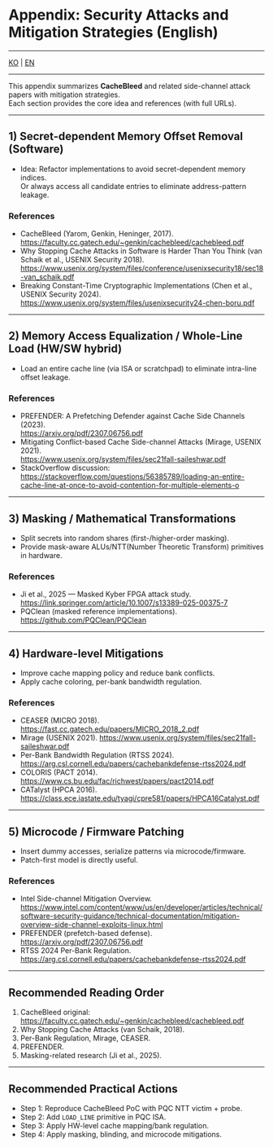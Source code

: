 # Appendix: Security Attacks and Mitigation Strategies (English)

---
[KO](security_attack_appendix_KR.md) | [EN](security_attack_appendix_EN.md) 

---

This appendix summarizes **CacheBleed** and related side-channel attack papers with mitigation strategies.  
Each section provides the core idea and references (with full URLs).

---

## 1) Secret-dependent Memory Offset Removal (Software)
- Idea: Refactor implementations to avoid secret-dependent memory indices.  
  Or always access all candidate entries to eliminate address-pattern leakage.

### References
- CacheBleed (Yarom, Genkin, Heninger, 2017).  
  https://faculty.cc.gatech.edu/~genkin/cachebleed/cachebleed.pdf
- Why Stopping Cache Attacks in Software is Harder Than You Think (van Schaik et al., USENIX Security 2018).  
  https://www.usenix.org/system/files/conference/usenixsecurity18/sec18-van_schaik.pdf
- Breaking Constant-Time Cryptographic Implementations (Chen et al., USENIX Security 2024).  
  https://www.usenix.org/system/files/usenixsecurity24-chen-boru.pdf

---

## 2) Memory Access Equalization / Whole-Line Load (HW/SW hybrid)
- Load an entire cache line (via ISA or scratchpad) to eliminate intra-line offset leakage.  

### References
- PREFENDER: A Prefetching Defender against Cache Side Channels (2023).  
  https://arxiv.org/pdf/2307.06756.pdf
- Mitigating Conflict-based Cache Side-channel Attacks (Mirage, USENIX 2021).  
  https://www.usenix.org/system/files/sec21fall-saileshwar.pdf
- StackOverflow discussion: https://stackoverflow.com/questions/56385789/loading-an-entire-cache-line-at-once-to-avoid-contention-for-multiple-elements-o

---

## 3) Masking / Mathematical Transformations
- Split secrets into random shares (first-/higher-order masking).  
- Provide mask-aware ALUs/NTT(Number Theoretic Transform) primitives in hardware.

### References
- Ji et al., 2025 — Masked Kyber FPGA attack study.  
  https://link.springer.com/article/10.1007/s13389-025-00375-7
- PQClean (masked reference implementations). https://github.com/PQClean/PQClean

---

## 4) Hardware-level Mitigations
- Improve cache mapping policy and reduce bank conflicts.  
- Apply cache coloring, per-bank bandwidth regulation.

### References
- CEASER (MICRO 2018). https://fast.cc.gatech.edu/papers/MICRO_2018_2.pdf
- Mirage (USENIX 2021). https://www.usenix.org/system/files/sec21fall-saileshwar.pdf
- Per-Bank Bandwidth Regulation (RTSS 2024). https://arg.csl.cornell.edu/papers/cachebankdefense-rtss2024.pdf
- COLORIS (PACT 2014). https://www.cs.bu.edu/fac/richwest/papers/pact2014.pdf
- CATalyst (HPCA 2016). https://class.ece.iastate.edu/tyagi/cpre581/papers/HPCA16Catalyst.pdf

---

## 5) Microcode / Firmware Patching
- Insert dummy accesses, serialize patterns via microcode/firmware.  
- Patch-first model is directly useful.

### References
- Intel Side-channel Mitigation Overview.  
  https://www.intel.com/content/www/us/en/developer/articles/technical/software-security-guidance/technical-documentation/mitigation-overview-side-channel-exploits-linux.html
- PREFENDER (prefetch-based defense). https://arxiv.org/pdf/2307.06756.pdf
- RTSS 2024 Per-Bank Regulation. https://arg.csl.cornell.edu/papers/cachebankdefense-rtss2024.pdf

---

## Recommended Reading Order
1. CacheBleed original: https://faculty.cc.gatech.edu/~genkin/cachebleed/cachebleed.pdf  
2. Why Stopping Cache Attacks (van Schaik, 2018).  
3. Per-Bank Regulation, Mirage, CEASER.  
4. PREFENDER.  
5. Masking-related research (Ji et al., 2025).

---

## Recommended Practical Actions
- Step 1: Reproduce CacheBleed PoC with PQC NTT victim + probe.  
- Step 2: Add `LOAD_LINE` primitive in PQC ISA.  
- Step 3: Apply HW-level cache mapping/bank regulation.  
- Step 4: Apply masking, blinding, and microcode mitigations.

